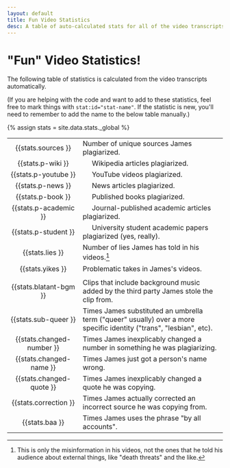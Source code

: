 ```yaml
---
layout: default
title: Fun Video Statistics
desc: A table of auto-calculated stats for all of the video transcripts on the site.
---
```


# "Fun" Video Statistics!

The following table of statistics is calculated from the video transcripts automatically.

(If you are helping with the code and want to add to these statistics, feel free to mark things with `stat:id="stat-name"`. If the statistic is new, you'll need to remember to add the name to the below table manually.)

{% assign stats = site.data.stats._global %}

|  |  |
|:----:|:------------|
| {{stats.sources }} | Number of unique sources James plagiarized. |
| {{stats.p-wiki }} | &nbsp;&nbsp;&nbsp;&nbsp; Wikipedia articles plagiarized. |
| {{stats.p-youtube }} | &nbsp;&nbsp;&nbsp;&nbsp; YouTube videos plagiarized. |
| {{stats.p-news }} | &nbsp;&nbsp;&nbsp;&nbsp; News articles plagiarized. |
| {{stats.p-book }} | &nbsp;&nbsp;&nbsp;&nbsp; Published books plagiarized. |
| {{stats.p-academic }} | &nbsp;&nbsp;&nbsp;&nbsp; Journal-published academic articles plagiarized. |
| {{stats.p-student }} | &nbsp;&nbsp;&nbsp;&nbsp; University student academic papers plagiarized (yes, really). |
| {{stats.lies }} | Number of lies James has told in his videos.[^v] |
| {{stats.yikes }} | Problematic takes in James's videos. |
| | |
| {{stats.blatant-bgm }} | Clips that include background music added by the third party James stole the clip from. |
| {{stats.sub-queer }} | Times James substituted an umbrella term ("queer" usually) over a more specific identity ("trans", "lesbian", etc). |
| {{stats.changed-number }} | Times James inexplicably changed a number in something he was plagiarizing. |
| {{stats.changed-name }} | Times James just got a person's name wrong. |
| {{stats.changed-quote }} | Times James inexplicably changed a quote he was copying. |
| {{stats.correction }} | Times James actually corrected an incorrect source he was copying from. |
| {{stats.baa }} | Times James uses the phrase "by all accounts". |

[^v]: This is only the misinformation in his videos, not the ones that he told his audience about external things, like "death threats" and the like.